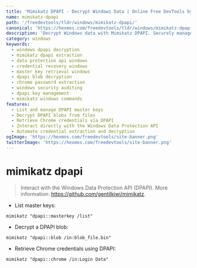 ```yaml
---
title: 'Mimikatz DPAPI - Decrypt Windows Data | Online Free DevTools by Hexmos'
name: mimikatz-dpapi
path: '/freedevtools/tldr/windows/mimikatz-dpapi/'
canonical: 'https://hexmos.com/freedevtools/tldr/windows/mimikatz-dpapi/'
description: 'Decrypt Windows data with Mimikatz DPAPI. Securely manage and extract sensitive information using DPAPI. Free online tool, no registration required.'
category: windows
keywords:
  - windows dpapi decryption
  - mimikatz dpapi extraction
  - data protection api windows
  - credential recovery windows
  - master key retrieval windows
  - dpapi blob decryption
  - chrome password extraction
  - windows security auditing
  - dpapi key management
  - mimikatz windows commands
features:
  - List and manage DPAPI master keys
  - Decrypt DPAPI blobs from files
  - Retrieve Chrome credentials via DPAPI
  - Interact directly with the Windows Data Protection API
  - Automate credential extraction and decryption
ogImage: 'https://hexmos.com/freedevtools/site-banner.png'
twitterImage: 'https://hexmos.com/freedevtools/site-banner.png'
---
```


# mimikatz dpapi

> Interact with the Windows Data Protection API (DPAPI).
> More information: <https://github.com/gentilkiwi/mimikatz>.

- List master keys:

`mimikatz "dpapi::masterkey /list"`

- Decrypt a DPAPI blob:

`mimikatz "dpapi::blob /in:blob_file.bin"`

- Retrieve Chrome credentials using DPAPI:

`mimikatz "dpapi::chrome /in:Login Data"`
